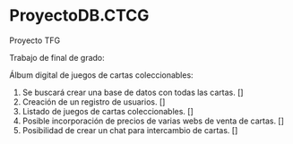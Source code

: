 # ProyectoDB.CTCG
Proyecto TFG


Trabajo de final de grado:

Álbum digital de juegos de cartas coleccionables:

1. Se buscará crear una base de datos con todas las cartas. []
2. Creación de un registro de usuarios. []
3. Listado de juegos de cartas coleccionables. []
4. Posible incorporación de precios de varias webs de venta de cartas. []
5. Posibilidad de crear un chat para intercambio de cartas. []
